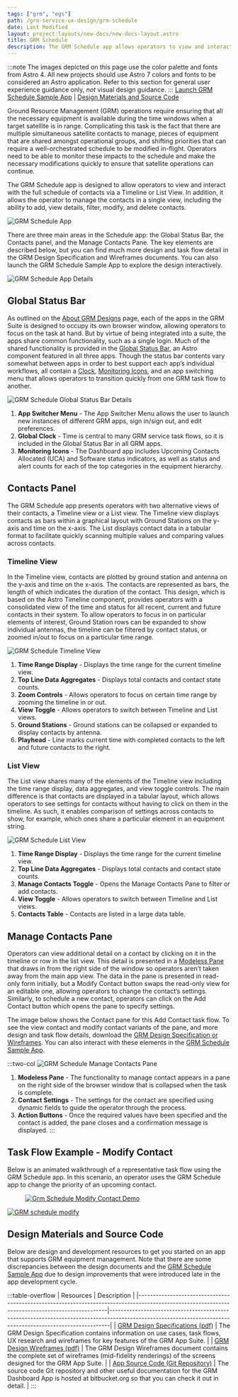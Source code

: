 ```yaml
---
tags: ["grm", "egs"]
path: /grm-service-ux-design/grm-schedule
date: Last Modified
layout: project:layouts/new-docs/new-docs-layout.astro
title: GRM Schedule
description: The GRM Schedule app allows operators to view and interact with the full schedule of contacts via a Timeline or List View
---
```


:::note
The images depicted on this page use the color palette and fonts from Astro 4. All new projects should use Astro 7 colors and fonts to be considered an Astro application. Refer to this section for general user experience guidance only, _not_ visual design guidance.
:::
[Launch GRM Schedule Sample App](https://grm-schedule.astrouxds.com/) | [Design Materials and Source Code](/grm-service-ux-design/grm-schedule/#design-materials-and-source-code)

Ground Resource Management (GRM) operations require ensuring that all the necessary equipment is available during the time windows when a target satellite is in range. Complicating this task is the fact that there are multiple simultaneous satellite contacts to manage, pieces of equipment that are shared amongst operational groups, and shifting priorities that can require a well-orchestrated schedule to be modified in-flight. Operators need to be able to monitor these impacts to the schedule and make the necessary modifications quickly to ensure that satellite operations can continue.

The GRM Schedule app is designed to allow operators to view and interact with the full schedule of contacts via a Timeline or List View. In addition, it allows the operator to manage the contacts in a single view, including the ability to add, view details, filter, modify, and delete contacts.

![GRM Schedule App](/img/service-specific-ux-design/grm-schedule-app.png)

There are three main areas in the Schedule app: the Global Status Bar, the Contacts panel, and the Manage Contacts Pane. The key elements are described below, but you can find much more design and task flow detail in the GRM Design Specification and Wireframes documents. You can also launch the GRM Schedule Sample App to explore the design interactively.

![GRM Schedule App Details](/img/service-specific-ux-design/grm-schedule-app-details.png)

## Global Status Bar

As outlined on the [About GRM Designs](/grm-service-ux-design/about-the-grm-designs) page, each of the apps in the GRM Suite is designed to occupy its own browser window, allowing operators to focus on the task at hand. But by virtue of being integrated into a suite, the apps share common functionality, such as a single login. Much of the shared functionality is provided in the [Global Status Bar](/components/global-status-bar), an Astro component featured in all three apps. Though the status bar contents vary somewhat between apps in order to best support each app’s individual workflows, all contain a [Clock](/components/clock), [Monitoring Icons](/components/icons-and-symbols), and an app switching menu that allows operators to transition quickly from one GRM task flow to another.

![GRM Schedule Global Status Bar Details](/img/service-specific-ux-design/grm-schedule-global-status-bar-details.png)

1. **App Switcher Menu** - The App Switcher Menu allows the user to launch new instances of different GRM apps, sign in/sign out, and edit preferences.
2. **Global Clock** - Time is central to many GRM service task flows, so it is included in the Global Status Bar in all GRM apps.
3. **Monitoring Icons** - The Dashboard app includes Upcoming Contacts Allocated (UCA) and Software status indicators, as well as status and alert counts for each of the top categories in the equipment hierarchy.

## Contacts Panel

The GRM Schedule app presents operators with two alternative views of their contacts, a Timeline view or a List view. The Timeline view displays contacts as bars within a graphical layout with Ground Stations on the y-axis and time on the x-axis. The List displays contact data in a tabular format to facilitate quickly scanning multiple values and comparing values across contacts.

### Timeline View

In the Timeline view, contacts are plotted by ground station and antenna on the y-axis and time on the x-axis. The contacts are represented as bars, the length of which indicates the duration of the contact. This design, which is based on the Astro Timeline component, provides operators with a consolidated view of the time and status for all recent, current and future contacts in their system. To allow operators to focus in on particular elements of interest, Ground Station rows can be expanded to show individual antennas, the timeline can be filtered by contact status, or zoomed in/out to focus on a particular time range.

![GRM Schedule Timeline View](/img/service-specific-ux-design/grm-schedule-timeline-details.png)

1. **Time Range Display** - Displays the time range for the current timeline view.
2. **Top Line Data Aggregates** - Displays total contacts and contact state counts.
3. **Zoom Controls** - Allows operators to focus on certain time range by zooming the timeline in or out.
4. **View Toggle** - Allows operators to switch between Timeline and List views.
5. **Ground Stations** - Ground stations can be collapsed or expanded to display contacts by antenna.
6. **Playhead** - Line marks current time with completed contacts to the left and future contacts to the right.

### List View

The List view shares many of the elements of the Timeline view including the time range display, data aggregates, and view toggle controls. The main difference is that contacts are displayed in a tabular layout, which allows operators to see settings for contacts without having to click on them in the timeline. As such, it enables comparison of settings across contacts to show, for example, which ones share a particular element in an equipment string.

![GRM Schedule List View](/img/service-specific-ux-design/grm-schedule-list-details.png)

1. **Time Range Display** - Displays the time range for the current timeline view.
2. **Top Line Data Aggregates** - Displays total contacts and contact state counts.
3. **Manage Contacts Toggle** - Opens the Manage Contacts Pane to filter or add contacts.
4. **View Toggle** - Allows operators to switch between Timeline and List views.
5. **Contacts Table** - Contacts are listed in a large data table.

## Manage Contacts Pane

Operators can view additional detail on a contact by clicking on it in the timeline or row in the list view. This detail is presented in a [Modeless Pane](/patterns/modeless-panes) that draws in from the right side of the window so operators aren’t taken away from the main app view. The data in the pane is presented in read-only form initially, but a Modify Contact button swaps the read-only view for an editable one, allowing operators to change the contact’s settings. Similarly, to schedule a new contact, operators can click on the Add Contact button which opens the pane to specify settings.

The image below shows the Contact pane for this Add Contact task flow. To see the view contact and modify contact variants of the pane, and more design and task flow details, download the [GRM Design Specification or Wireframes](/grm-service-ux-design/grm-schedule/#design-materials-and-source-code). You can also interact with these elements in the [GRM Schedule Sample App](https://grm-schedule.astrouxds.com/).

:::two-col
![GRM Schedule Manage Contacts Pane](/img/service-specific-ux-design/grm-schedule-manage-contacts-details.png)

1. **Modeless Pane** - The functionality to manage contact appears in a pane on the right side of the browser window that is collapsed when the task is complete.
2. **Contact Settings** - The settings for the contact are specified using dynamic fields to guide the operator through the process.
3. **Action Buttons** - Once the required values have been specified and the contact is added, the pane closes and a confirmation message is displayed.
   :::

## Task Flow Example - Modify Contact

Below is an animated walkthrough of a representative task flow using the GRM Schedule app. In this scenario, an operator uses the GRM Schedule app to change the priority of an upcoming contact.

<div markdown="1">
 <figure>
  <a href="#demo" class="demo" name="close">
   <span class="icon-play"></span>
   <img src="/img/service-specific-ux-design/grm-schedule-modify-contact-placeholder.png"
   alt="Grm Schedule Modify Contact Demo" />
  </a>
 </figure>
 <a href="#close" class="lightbox" id="demo" markdown="1">
  <img src="/img/service-specific-ux-design/grm-schedule-modify-contact.gif" alt="GRM schedule modify" />
 </a>
</div>

## Design Materials and Source Code

Below are design and development resources to get you started on an app that supports GRM equipment management. Note that there are some discrepancies between the design documents and the [GRM Schedule Sample App](https://grm-equipment.astrouxds.com/) due to design improvements that were introduced late in the app development cycle.

:::table-overflow
| Resources                                                                                                                                       | Description                                                                                                                                                |
|-------------------------------------------------------------------------------------------------------------------------------------------------|------------------------------------------------------------------------------------------------------------------------------------------------------------|
| [GRM Design Specifications (pdf)](http://com.rocketcom.astrouxds.s3.amazonaws.com/attachments/cjx3r384i2gbihmqnxcwrq25d-grm-specifications.pdf) | The GRM Design Specification contains information on use cases, task flows, UX research and wireframes for key features of the GRM App Suite.              |
| [GRM Design Wireframes (pdf)](http://com.rocketcom.astrouxds.s3.amazonaws.com/attachments/cjtsx349t073s4iqnxbejjwg6-grm-wireframes.pdf)         | The GRM Design Wireframes document contains the complete set of wireframes (mid-fidelity renderings) of the screens designed for the GRM App Suite.        |
| [App Source Code (Git Repository)](https://bitbucket.org/rocketcom/grm-sample-apps-schedule/src/master/)                                        | The source code Git repository and other useful documentation for the GRM Dashboard App is hosted at bitbucket.org so that you can check it out in detail. |
:::
